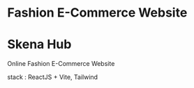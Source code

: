 # Fashion E-Commerce Website

# Skena Hub
Online Fashion E-Commerce Website

stack : ReactJS + Vite, Tailwind
